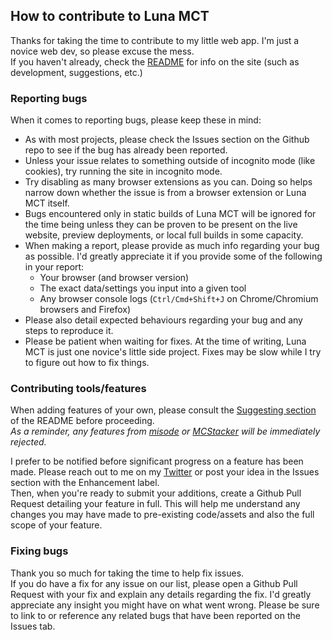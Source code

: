 ## How to contribute to Luna MCT
Thanks for taking the time to contribute to my little web app. I'm just a novice web dev, so please excuse the mess.  
If you haven't already, check the [README](./README.md) for info on the site (such as development, suggestions, etc.)
### Reporting bugs
When it comes to reporting bugs, please keep these in mind:
* As with most projects, please check the Issues section on the Github repo to see if the bug has already been reported.
* Unless your issue relates to something outside of incognito mode (like cookies), try running the site in incognito mode.
* Try disabling as many browser extensions as you can. Doing so helps narrow down whether the issue is from a browser extension or Luna MCT itself.
* Bugs encountered only in static builds of Luna MCT will be ignored for the time being unless they can be proven to be present on the live website, preview deployments, or local full builds in some capacity.
* When making a report, please provide as much info regarding your bug as possible. I'd greatly appreciate it if you provide some of the following in your report:
  * Your browser (and browser version)
  * The exact data/settings you input into a given tool
  * Any browser console logs (`Ctrl/Cmd+Shift+J` on Chrome/Chromium browsers and Firefox)
* Please also detail expected behaviours regarding your bug and any steps to reproduce it.
* Please be patient when waiting for fixes. At the time of writing, Luna MCT is just one novice's little side project. Fixes may be slow while I try to figure out how to fix things. 

### Contributing tools/features
When adding features of your own, please consult the [Suggesting section](./README.md/#suggesting-featurestools) of the README before proceeding.  
*As a reminder, any features from [misode](https://misode.github.io) or [MCStacker](https://mcstacker.net) will be immediately rejected.*

I prefer to be notified before significant progress on a feature has been made. Please reach out to me on my [Twitter](https://twitter.com/luna_pixu/) or post your idea in the Issues section with the Enhancement label.  
Then, when you're ready to submit your additions, create a Github Pull Request detailing your feature in full. This will help me understand any changes you may have made to pre-existing code/assets and also the full scope of your feature.
### Fixing bugs
Thank you so much for taking the time to help fix issues.  
If you do have a fix for any issue on our list, please open a Github Pull Request with your fix and explain any details regarding the fix. I'd greatly appreciate any insight you might have on what went wrong. Please be sure to link to or reference any related bugs that have been reported on the Issues tab.